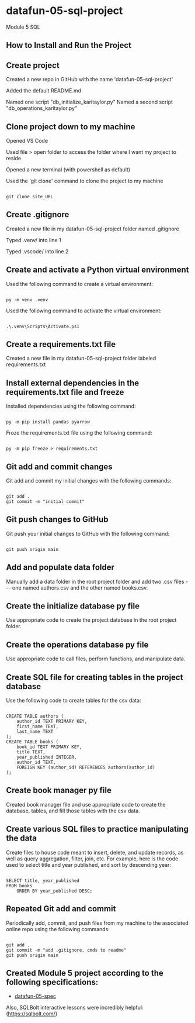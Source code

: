 # datafun-05-sql-project
Module 5 SQL

## How to Install and Run the Project

## Create project
Created a new repo in GitHub with the name 'datafun-05-sql-project' 

Added the default README.md 

Named one script "db_initialize_karitaylor.py"
Named a second script "db_operations_karitaylor.py"

## Clone project down to my machine
Opened VS Code 

Used file > open folder to access the folder where I want my project to reside

Opened a new terminal (with powershell as default) 

Used the 'git clone' command to clone the project to my machine

```shell

git clone site_URL

```

## Create .gitignore
Created a new file in my datafun-05-sql-project folder named .gitignore

Typed .venv/ into line 1

Typed .vscode/ into line 2

## Create and activate a Python virtual environment
Used the following command to create a virtual environment:
```shell

py -m venv .venv

```
Used the following command to activate the virtual environment:
```shell

.\.venv\Scripts\Activate.ps1

```

## Create a requirements.txt file
Created a new file in my datafun-05-sql-project folder labeled requirements.txt

## Install external dependencies in the requirements.txt file and freeze
Installed dependencies using the following command:
```shell

py -m pip install pandas pyarrow

```
Froze the requirements.txt file using the following command:
```shell

py -m pip freeze > requirements.txt

```

## Git add and commit changes
Git add and commit my initial changes with the following commands:
```shell

git add .
git commit -m "initial commit"

```

## Git push changes to GitHub
Git push your initial changes to GitHub with the following command:
```shell

git push origin main

```

## Add and populate data folder
Manually add a data folder in the root project folder and add two .csv files --- one named authors.csv and the other named books.csv. 

## Create the initialize database py file
Use appropriate code to create the project database in the root project folder.

## Create the operations database py file
Use appropriate code to call files, perform functions, and manipulate data.

## Create SQL file for creating tables in the project database
Use the following code to create tables for the csv data:

```shell

CREATE TABLE authors (
    author_id TEXT PRIMARY KEY,
    first_name TEXT,
    last_name TEXT
);
CREATE TABLE books (
    book_id TEXT PRIMARY KEY,
    title TEXT,
    year_published INTEGER,
    author_id TEXT,
    FOREIGN KEY (author_id) REFERENCES authors(author_id)
);

```
## Create book manager py file 
Created book manager file and use appropriate code to create the database, tables, and fill those tables with the csv data.

## Create various SQL files to practice manipulating the data
Create files to house code meant to insert, delete, and update records, as well as query aggregation, filter, join, etc. For example, here is the code used to select title and year published, and sort by descending year:

```shell

SELECT title, year_published
FROM books
    ORDER BY year_published DESC;

```

## Repeated Git add and commit
Periodically add, commit, and push files from my machine to the associated online repo using the following commands:
```shell

git add .
git commit -m "add .gitignore, cmds to readme"
git push origin main

```

## Created Module 5 project according to the following specifications:
- [datafun-05-spec](https://github.com/denisecase/datafun-05-spec)

Also, SQLBolt interactive lessons were incredibly helpful: (https://sqlbolt.com/)
